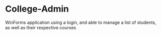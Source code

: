 # College-Admin
WinForms application using a login, and able to manage a list of students, as well as their respective courses
